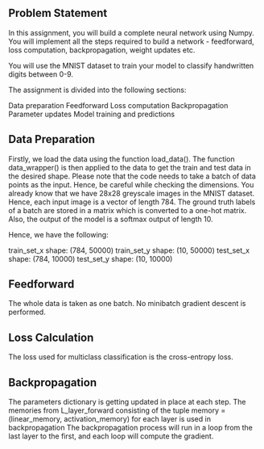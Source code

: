 ## Problem Statement

In this assignment, you will build a complete neural network using Numpy.
You will implement all the steps required to build a network - feedforward, loss computation, backpropagation, weight updates etc.

You will use the MNIST dataset to train your model to classify handwritten digits between 0-9.

The assignment is divided into the following sections:

Data preparation
Feedforward
Loss computation
Backpropagation
Parameter updates
Model training and predictions

## Data Preparation
Firstly, we load the data using the function load_data(). 
The function data_wrapper() is then applied to the data to get the train and test data in the desired shape.
Please note that the code needs to take a batch of data points as the input. Hence, be careful while checking the dimensions.
You already know that we have 28x28 greyscale images in the MNIST dataset. Hence, each input image is a vector of length 784. 
The ground truth labels of a batch are stored in a matrix which is converted to a one-hot matrix. Also, the output of the model is a softmax output of length 10.

Hence, we have the following:

train_set_x shape: (784, 50000)
train_set_y shape: (10, 50000)
test_set_x shape: (784, 10000)
test_set_y shape: (10, 10000)

## Feedforward
The whole data is taken as one batch. No minibatch gradient descent is performed.

## Loss Calculation
The loss used for multiclass classification is the cross-entropy loss. 

## Backpropagation
The parameters dictionary is getting updated in place at each step.
The memories from L_layer_forward consisting of the tuple memory = (linear_memory, activation_memory) for each layer is used in backpropagation
The backpropagation process will run in a loop from the last layer to the first, and each loop will compute the gradient.
